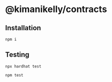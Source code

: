 # @kimanikelly/contracts

## Installation

```
npm i

```

## Testing

```
npx hardhat test
```

```
npm test
```
